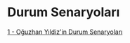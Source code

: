 # Durum Senaryoları

[1 - Oğuzhan Yıldiz'in Durum Senaryoları](Oğuzhan-Yıldiz-Durum-Senaryolari.pdf)